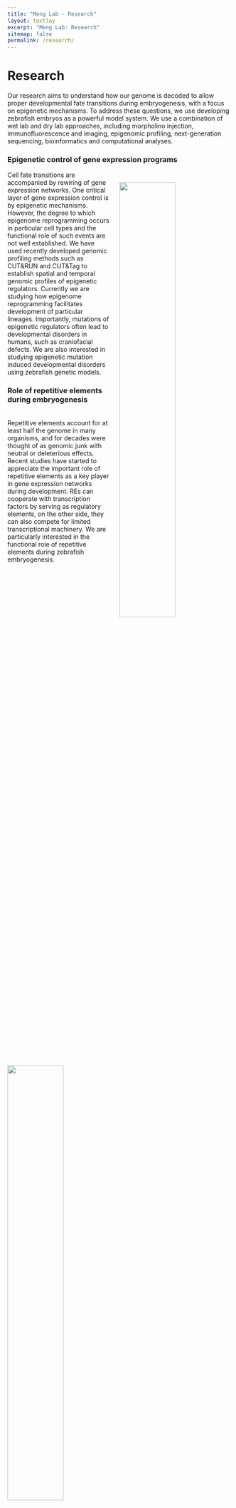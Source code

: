```yaml
---
title: "Meng Lab - Research"
layout: textlay
excerpt: "Meng Lab: Research"
sitemap: false
permalink: /research/
---
```


# Research

Our research aims to understand how our genome is decoded to allow proper developmental fate transitions during embryogenesis, with a focus on epigenetic mechanisms. To address these questions, we use developing zebrafish embryos as a powerful model system. We use a combination of wet lab and dry lab approaches, including morpholino injection, immunofluorescence and imaging, epigenomic profiling, next-generation sequencing, bioinformatics and computational analyses.

### Epigenetic control of gene expression programs
<img src = "{{ site.url}}{{ site.baseurl}}/images/researchpic/Epigenetic_Cellfate.jpg" class="img-responsive" width = "50%" style="float: right; margin: 25px 0px; padding-left: 20px" />
Cell fate transitions are accompanied by rewiring of gene expression networks. One critical layer of gene expression control is by epigenetic mechanisms. However, the degree to which epigenome reprogramming occurs in particular cell types and the functional role of such events are not well established. We have used recently developed genomic profiling methods such as CUT&RUN and CUT&Tag to establish spatial and temporal genomic profiles of epigenetic regulators. Currently we are studying how epigenome reprogramming facilitates development of particular lineages. Importantly, mutations of epigenetic regulators often lead to developmental disorders in humans, such as craniofacial defects. We are also interested in studying epigenetic mutation induced developmental disorders using zebrafish genetic models.


### Role of repetitive elements during embryogenesis
<img src = "{{ site.url}}{{ site.baseurl}}/images/researchpic/RE.jpg" class="img-responsive" width = "50%" style="float: left; margin: 5px 0px; padding-right: 20px" />
<br>
Repetitive elements account for at least half the genome in many organisms, and for decades were thought of as genomic junk with neutral or deleterious effects. Recent studies have started to appreciate the important role of repetitive elements as a key player in gene expression networks during development. REs can cooperate with transcription factors by serving as regulatory elements, on the other side, they can also compete for limited transcriptional machinery. We are particularly interested in the functional role of repetitive elements during zebrafish embryogenesis. 
<br>
<br>
<br>
<br>




